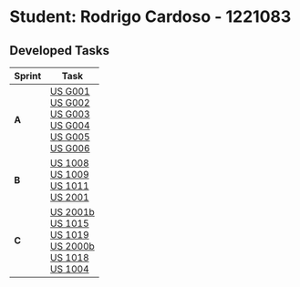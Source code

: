 # Student: Rodrigo Cardoso - 1221083

## Developed Tasks

| Sprint | Task                                                                                                                                                                                                                                                                                                                                                                                                                                                                                                                                                                                                                                                                                                                                                                                                    |
|--------|---------------------------------------------------------------------------------------------------------------------------------------------------------------------------------------------------------------------------------------------------------------------------------------------------------------------------------------------------------------------------------------------------------------------------------------------------------------------------------------------------------------------------------------------------------------------------------------------------------------------------------------------------------------------------------------------------------------------------------------------------------------------------------------------------------|
| **A**  | [US G001](../us_g001/readme.md)<br/>[US G002](../example/us_g002/readme.md)<br/>[US G003](../us_g003/readme.md)                                                                                                                                                                                                                            <br/>[US G004](../us_g004/readme.md)                                                                                                                                                                         <br/>[US G005](../us_g005/readme.md)                                                                                                                                                                       <br/>[US G006](../us_g006/readme.md) | |
| **B**  | [US 1008](SprintB/us1008/readme.md)<br/>[US 1009](SprintB/us1009/readme.md)<br/>[US 1011](SprintB/us1011/readme.md)<br/>[US 2001](../SprintB/us2001/readme.md)                                                                                                                                                                                                                                                                                                                                                                                                                                                                                                                                                                                                                                          | |
| **C**  | [US 2001b](../SprintC/us2001b/readme.md)<br/>[US 1015](../SprintC/us1015/readme.md)<br/>[US 1019](../SprintC/us1019/readme.md)<br>[US 2000b](../SprintC/us2000b/readme.md)<br>[US 1018](../SprintC/us1018/readme.md)<br>[US 1004](../SprintC/us1004/readme.md)<br>                                                                                                                                                                                                                                                                                                                                                                                                                                                                                                                                      |
